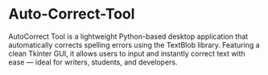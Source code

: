 # Auto-Correct-Tool
AutoCorrect Tool is a lightweight Python-based desktop application that automatically corrects spelling errors using the TextBlob library. Featuring a clean Tkinter GUI, it allows users to input and instantly correct text with ease — ideal for writers, students, and developers.
